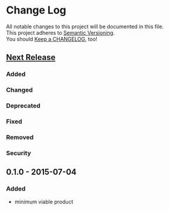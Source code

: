 Change Log
==========

All notable changes to this project will be documented in this file.\
This project adheres to [Semantic Versioning](http://semver.org/).\
You should [Keep a CHANGELOG](http://keepachangelog.com/), too!

[Next Release](https://github.com/sfischer13/python-arpa/compare/0.1.0...HEAD)
------------------------------------------------------------------------------

### Added

### Changed

### Deprecated

### Fixed

### Removed

### Security

0.1.0 - 2015-07-04
------------------

### Added

- minimum viable product
